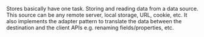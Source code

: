 Stores basically have one task. Storing and reading data from a data source. This source can be any remote server, local storage, URL, cookie, etc. It also implements the adapter pattern to translate the data between the destination and the client APIs e.g. renaming fields/properties, etc.